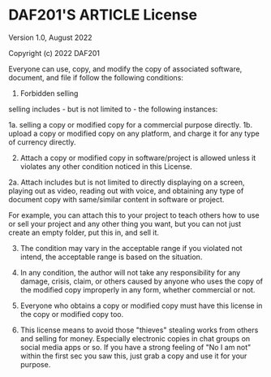 # DAF201'S ARTICLE License

Version 1.0, August 2022

Copyright (c) 2022 DAF201

Everyone can use, copy, and modify the copy of associated software, document, and file if follow the following conditions:

1. Forbidden selling

  selling includes - but is not limited to - the following instances:

  1a. selling a copy or modified copy for a commercial purpose directly. 
  1b. upload a copy or modified copy on any platform, and charge it for any type of currency directly.

2. Attach a copy or modified copy in software/project is allowed unless it violates any other condition noticed in this License. 

  2a. Attach includes but is not limited to directly displaying on a screen, playing out as video, reading out with voice, and obtaining any type of document copy with same/similar content in software or project.

  For example, you can attach this to your project to teach others how to use or sell your project and any other thing you want, but you can not just create an empty folder, put this in, and sell it. 

3. The condition may vary in the acceptable range if you violated not intend, the acceptable range is based on the situation.

4. In any condition, the author will not take any responsibility for any damage, crisis, claim, or others caused by anyone who uses the copy of the modified copy improperly in any form, whether commercial or not.

5. Everyone who obtains a copy or modified copy must have this license in the copy or modified copy too.

6. This license means to avoid those "thieves" stealing works from others and selling for money. Especially electronic copies in chat groups on social media apps or so. If you have a strong feeling of "No I am not" within the first sec you saw this, just grab a copy and use it for your purpose.
